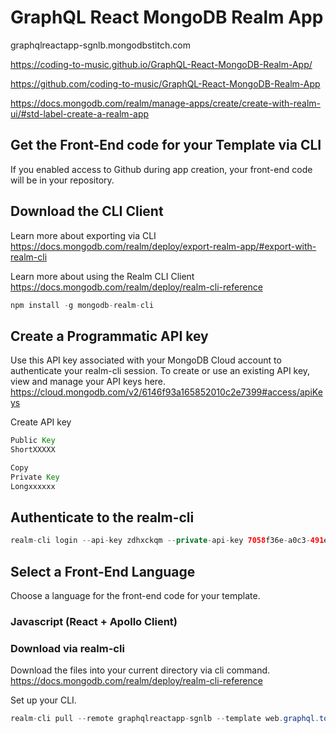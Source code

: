 # GraphQL React MongoDB Realm App 

graphqlreactapp-sgnlb.mongodbstitch.com

https://coding-to-music.github.io/GraphQL-React-MongoDB-Realm-App/

https://github.com/coding-to-music/GraphQL-React-MongoDB-Realm-App

https://docs.mongodb.com/realm/manage-apps/create/create-with-realm-ui/#std-label-create-a-realm-app


## Get the Front-End code for your Template via CLI
If you enabled access to Github during app creation, your front-end code will be in your repository.

## Download the CLI Client
Learn more about exporting via CLI  https://docs.mongodb.com/realm/deploy/export-realm-app/#export-with-realm-cli

Learn more about using the Realm CLI Client  https://docs.mongodb.com/realm/deploy/realm-cli-reference

```java
npm install -g mongodb-realm-cli
```

## Create a Programmatic API key
Use this API key associated with your MongoDB Cloud account to authenticate your realm-cli session. To create or use an existing API key, view and manage your API keys here. https://cloud.mongodb.com/v2/6146f93a165852010c2e7399#access/apiKeys



Create API key

```java
Public Key
ShortXXXXX

Copy
Private Key
Longxxxxxx
```

## Authenticate to the realm-cli
```java
realm-cli login --api-key zdhxckqm --private-api-key 7058f36e-a0c3-491e-b086-6cbc73f41392
```

## Select a Front-End Language
Choose a language for the front-end code for your template.

### Javascript (React + Apollo Client)
### Download via realm-cli

Download the files into your current directory via cli command. https://docs.mongodb.com/realm/deploy/realm-cli-reference

Set up your CLI.

```java
realm-cli pull --remote graphqlreactapp-sgnlb --template web.graphql.todo
```
